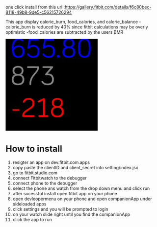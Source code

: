 one click install from this url :https://gallery.fitbit.com/details/f6c80bec-8118-49b8-9de5-c56215726294

This app display calorie_burn, food_calories, and calorie_balance
-calorie_burn is reduced by 40% since fitbit calculations may be overly optimistic
-food_calories are subtracted by the users BMR

![Alt text](screenshot.png)

# How to install
1. resigter an app on dev.fitbit.com.apps
2. copy paste the clientID and client_secret into setting/index.jsx
3. go to fitbit.studio.com
4. connect Fitbitwatch to the debugger 
5. connect phone to the debugger
6. select the phone ans watch from the drop down menu and click run
7. after sucessful install open fitbit app on your phone
8. open devleopermenu on your phone and open companionApp under sideloaded apps
9. click settings and you will be prompted to login
10. on your watch slide right until you find the companionApp
11. click the app to run